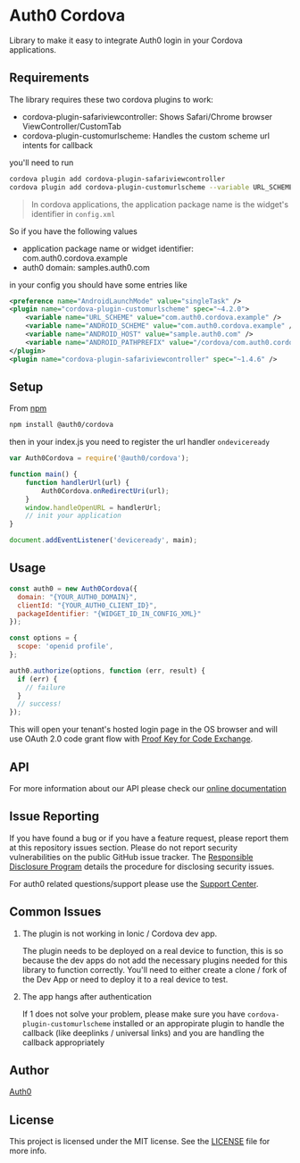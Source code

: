 # Auth0 Cordova

Library to make it easy to integrate Auth0 login in your Cordova applications.

## Requirements

The library requires these two cordova plugins to work:

- cordova-plugin-safariviewcontroller: Shows Safari/Chrome browser ViewController/CustomTab
- cordova-plugin-customurlscheme: Handles the custom scheme url intents for callback

you'll need to run

```bash
cordova plugin add cordova-plugin-safariviewcontroller
cordova plugin add cordova-plugin-customurlscheme --variable URL_SCHEME={application package name} --variable ANDROID_SCHEME={application package name} --variable ANDROID_HOST={auth0 domain} --variable ANDROID_PATHPREFIX=/cordova/{application package name}/callback
```

> In cordova applications, the application package name is the widget's identifier in `config.xml`

So if you have the following values

* application package name or widget identifier: com.auth0.cordova.example
* auth0 domain: samples.auth0.com

in your config you should have some entries like

```xml
<preference name="AndroidLaunchMode" value="singleTask" />
<plugin name="cordova-plugin-customurlscheme" spec="~4.2.0">
    <variable name="URL_SCHEME" value="com.auth0.cordova.example" />
    <variable name="ANDROID_SCHEME" value="com.auth0.cordova.example" />
    <variable name="ANDROID_HOST" value="sample.auth0.com" />
    <variable name="ANDROID_PATHPREFIX" value="/cordova/com.auth0.cordova.example/callback" />
</plugin>
<plugin name="cordova-plugin-safariviewcontroller" spec="~1.4.6" />
```

## Setup

From [npm](https://npmjs.org)

```sh
npm install @auth0/cordova
```

then in your index.js you need to register the url handler `ondeviceready`

```js
var Auth0Cordova = require('@auth0/cordova');

function main() {
    function handlerUrl(url) {
        Auth0Cordova.onRedirectUri(url);
    }
    window.handleOpenURL = handlerUrl;
    // init your application
}

document.addEventListener('deviceready', main);
```

## Usage

```js
const auth0 = new Auth0Cordova({
  domain: "{YOUR_AUTH0_DOMAIN}",
  clientId: "{YOUR_AUTH0_CLIENT_ID}",
  packageIdentifier: "{WIDGET_ID_IN_CONFIG_XML}"
});

const options = {
  scope: 'openid profile',
};

auth0.authorize(options, function (err, result) {
  if (err) {
    // failure
  }
  // success!
});
```

This will open your tenant's hosted login page in the OS browser and will use OAuth 2.0 code grant flow with [Proof Key for Code Exchange](https://tools.ietf.org/html/rfc7636).

## API

For more information about our API please check our [online documentation](https://auth0.github.io/auth0-cordova/)

## Issue Reporting

If you have found a bug or if you have a feature request, please report them at this repository issues section. Please do not report security vulnerabilities on the public GitHub issue tracker. The [Responsible Disclosure Program](https://auth0.com/whitehat) details the procedure for disclosing security issues.

For auth0 related questions/support please use the [Support Center](https://support.auth0.com).

## Common Issues

1. The plugin is not working in Ionic / Cordova dev app. 

   The plugin needs to be deployed on a real device to function, this is so because the dev apps do not add the necessary plugins needed for this library to function correctly. You'll need to either create a clone / fork of the Dev App or need to deploy it to a real device to test. 

2. The app hangs after authentication 

   If 1 does not solve your problem, please make sure you have `cordova-plugin-customurlscheme` installed or an appropirate plugin to handle the callback (like deeplinks / universal links) and you are handling the callback appropriately


## Author

[Auth0](auth0.com)

## License

This project is licensed under the MIT license. See the [LICENSE](LICENSE.txt) file for more info.
